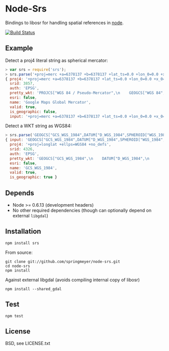 
# Node-Srs
      
  Bindings to libosr for handling spatial references in [node](http://nodejs.org).

[![Build Status](https://secure.travis-ci.org/springmeyer/node-srs.png)](http://travis-ci.org/springmeyer/node-srs)

## Example

Detect a proj4 literal string as spherical mercator:

```js
> var srs = require('srs');
> srs.parse('+proj=merc +a=6378137 +b=6378137 +lat_ts=0.0 +lon_0=0.0 +x_0=0.0 +y_0=0 +k=1.0 +units=m +nadgrids=@null +wktext  +no_defs')
{ proj4: '+proj=merc +a=6378137 +b=6378137 +lat_ts=0.0 +lon_0=0.0 +x_0=0.0 +y_0=0.0 +k=1.0 +units=m +nadgrids=@null +wktext +no_defs +over',
  srid: 3857,
  auth: 'EPSG',
  pretty_wkt: 'PROJCS["WGS 84 / Pseudo-Mercator",\n    GEOGCS["WGS 84",\n        DATUM["WGS_1984",\n            SPHEROID["WGS 84",6378137,298.257223563,\n                AUTHORITY["EPSG","7030"]],\n            AUTHORITY["EPSG","6326"]],\n        PRIMEM["Greenwich",0,\n            AUTHORITY["EPSG","8901"]],\n        UNIT["degree",0.0174532925199433,\n            AUTHORITY["EPSG","9122"]],\n        AUTHORITY["EPSG","4326"]],\n    UNIT["metre",1,\n        AUTHORITY["EPSG","9001"]],\n    PROJECTION["Mercator_1SP"],\n    PARAMETER["central_meridian",0],\n    PARAMETER["scale_factor",1],\n    PARAMETER["false_easting",0],\n    PARAMETER["false_northing",0],\n    EXTENSION["PROJ4","+proj=merc +a=6378137 +b=6378137 +lat_ts=0.0 +lon_0=0.0 +x_0=0.0 +y_0=0 +k=1.0 +units=m +nadgrids=@null +wktext  +no_defs"],\n    AUTHORITY["EPSG","3857"],\n    AXIS["X",EAST],\n    AXIS["Y",NORTH]]',
  esri: false,
  name: 'Google Maps Global Mercator',
  valid: true,
  is_geographic: false,
  input: '+proj=merc +a=6378137 +b=6378137 +lat_ts=0.0 +lon_0=0.0 +x_0=0.0 +y_0=0 +k=1.0 +units=m +nadgrids=@null +wktext  +no_defs' }
```

Detect a WKT string as WGS84:

```js
> srs.parse('GEOGCS["GCS_WGS_1984",DATUM["D_WGS_1984",SPHEROID["WGS_1984",6378137,298.257223563]],PRIMEM["Greenwich",0],UNIT["Degree",0.017453292519943295]]')
{ input: 'GEOGCS["GCS_WGS_1984",DATUM["D_WGS_1984",SPHEROID["WGS_1984",6378137,298.257223563]],PRIMEM["Greenwich",0],UNIT["Degree",0.017453292519943295]]',
  proj4: '+proj=longlat +ellps=WGS84 +no_defs',
  srid: 4326,
  auth: 'EPSG',
  pretty_wkt: 'GEOGCS["GCS_WGS_1984",\n    DATUM["D_WGS_1984",\n        SPHEROID["WGS_1984",6378137,298.257223563]],\n    PRIMEM["Greenwich",0],\n    UNIT["Degree",0.017453292519943295],\n    AUTHORITY["EPSG","4326"]]',
  esri: false,
  name: 'GCS_WGS_1984',
  valid: true,
  is_geographic: true }
```

## Depends

 - Node >= 0.6.13 (development headers)
 - No other required dependencies (though can optionally depend on external `libgdal`)

## Installation

    npm install srs

From source:

    git clone git://github.com/springmeyer/node-srs.git
    cd node-srs
    npm install

Against external libgdal (avoids compiling internal copy of libosr)

    npm install --shared_gdal

## Test

    npm test

## License

  BSD, see LICENSE.txt